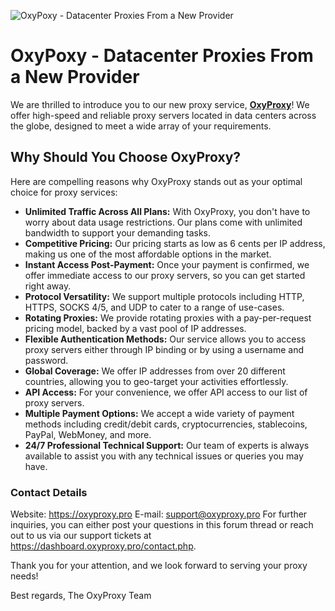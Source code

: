 ![OxyPoxy - Datacenter Proxies From a New Provider](https://oxyproxy.pro/wp-content/uploads/2023/08/1200x630.png)

# OxyPoxy - Datacenter Proxies From a New Provider

We are thrilled to introduce you to our new proxy service, [**OxyProxy**](https://oxyproxy.pro)! We offer high-speed and reliable proxy servers located in data centers across the globe, designed to meet a wide array of your requirements.

## Why Should You Choose OxyProxy?

Here are compelling reasons why OxyProxy stands out as your optimal choice for proxy services:

- **Unlimited Traffic Across All Plans:** With OxyProxy, you don't have to worry about data usage restrictions. Our plans come with unlimited bandwidth to support your demanding tasks.
- **Competitive Pricing:** Our pricing starts as low as 6 cents per IP address, making us one of the most affordable options in the market.
- **Instant Access Post-Payment:** Once your payment is confirmed, we offer immediate access to our proxy servers, so you can get started right away.
- **Protocol Versatility:** We support multiple protocols including HTTP, HTTPS, SOCKS 4/5, and UDP to cater to a range of use-cases.
- **Rotating Proxies:** We provide rotating proxies with a pay-per-request pricing model, backed by a vast pool of IP addresses.
- **Flexible Authentication Methods:** Our service allows you to access proxy servers either through IP binding or by using a username and password.
- **Global Coverage:** We offer IP addresses from over 20 different countries, allowing you to geo-target your activities effortlessly.
- **API Access:** For your convenience, we offer API access to our list of proxy servers.
- **Multiple Payment Options:** We accept a wide variety of payment methods including credit/debit cards, cryptocurrencies, stablecoins, PayPal, WebMoney, and more.
- **24/7 Professional Technical Support:** Our team of experts is always available to assist you with any technical issues or queries you may have.

### Contact Details

Website: https://oxyproxy.pro
E-mail: support@oxyproxy.pro
For further inquiries, you can either post your questions in this forum thread or reach out to us via our support tickets at https://dashboard.oxyproxy.pro/contact.php.

Thank you for your attention, and we look forward to serving your proxy needs!

Best regards,
The OxyProxy Team
